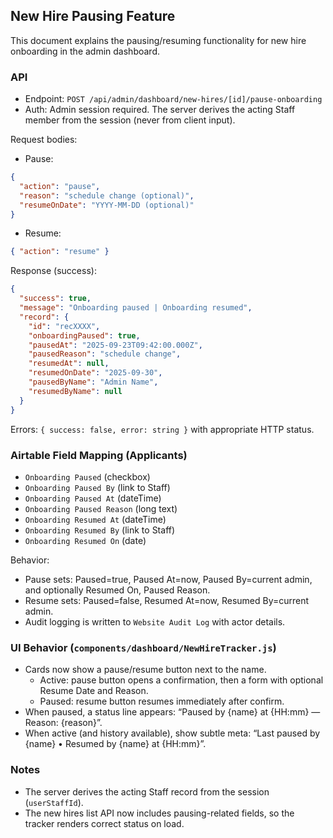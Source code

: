 ## New Hire Pausing Feature

This document explains the pausing/resuming functionality for new hire onboarding in the admin dashboard.

### API

- Endpoint: `POST /api/admin/dashboard/new-hires/[id]/pause-onboarding`
- Auth: Admin session required. The server derives the acting Staff member from the session (never from client input).

Request bodies:

- Pause:
```json
{
  "action": "pause",
  "reason": "schedule change (optional)",
  "resumeOnDate": "YYYY-MM-DD (optional)"
}
```
- Resume:
```json
{ "action": "resume" }
```

Response (success):
```json
{
  "success": true,
  "message": "Onboarding paused | Onboarding resumed",
  "record": {
    "id": "recXXXX",
    "onboardingPaused": true,
    "pausedAt": "2025-09-23T09:42:00.000Z",
    "pausedReason": "schedule change",
    "resumedAt": null,
    "resumedOnDate": "2025-09-30",
    "pausedByName": "Admin Name",
    "resumedByName": null
  }
}
```

Errors: `{ success: false, error: string }` with appropriate HTTP status.

### Airtable Field Mapping (Applicants)

- `Onboarding Paused` (checkbox)
- `Onboarding Paused By` (link to Staff)
- `Onboarding Paused At` (dateTime)
- `Onboarding Paused Reason` (long text)
- `Onboarding Resumed At` (dateTime)
- `Onboarding Resumed By` (link to Staff)
- `Onboarding Resumed On` (date)

Behavior:
- Pause sets: Paused=true, Paused At=now, Paused By=current admin, and optionally Resumed On, Paused Reason.
- Resume sets: Paused=false, Resumed At=now, Resumed By=current admin.
- Audit logging is written to `Website Audit Log` with actor details.

### UI Behavior (`components/dashboard/NewHireTracker.js`)

- Cards now show a pause/resume button next to the name.
  - Active: pause button opens a confirmation, then a form with optional Resume Date and Reason.
  - Paused: resume button resumes immediately after confirm.
- When paused, a status line appears: “Paused by {name} at {HH:mm} — Reason: {reason}”.
- When active (and history available), show subtle meta: “Last paused by {name} • Resumed by {name} at {HH:mm}”.

### Notes

- The server derives the acting Staff record from the session (`userStaffId`).
- The new hires list API now includes pausing-related fields, so the tracker renders correct status on load.


